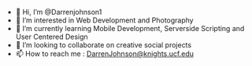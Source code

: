 - 👋 Hi, I’m @Darrenjohnson1
- 👀 I’m interested in Web Development and Photography
- 🌱 I’m currently learning Mobile Development, Serverside Scripting and User Centered Design
- 💞️ I’m looking to collaborate on creative social projects
- 📫 How to reach me : DarrenJohnson@knights.ucf.edu
